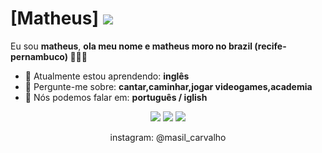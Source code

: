# [Matheus] <img src="https://media.tenor.com/w6ihDzAILIMAAAAi/anime-meme.gif" >

Eu sou <strong>matheus</strong>, <strong>ola meu nome e matheus moro no brazil (recife-pernambuco)  </strong> 👨🏻‍💻 

- 🚀 Atualmente estou aprendendo: <strong>inglês</strong> 
- 💬 Pergunte-me sobre: <strong>cantar,caminhar,jogar videogames,academia</strong>
- 📣 Nós podemos falar em: <strong>português / iglish</strong>

<div align="center">

  <a href="#" alt="Gmail">
    <img src="https://img.shields.io/badge/-Gmail-FF0000?style=flat-square&labelColor=FF0000&logo=gmail&logoColor=white&link=LINK-DO-SEU-EMAIL"/></a>

  <a href="#" alt="Linkedin">
    <img src="https://img.shields.io/badge/-Linkedin-0e76a8?style=flat-square&logo=Linkedin&logoColor=white&link=LINK-DO-SEU-LINKEDIN" /></a>

  <a href="#" alt="Instagram">
    <img src="https://img.shields.io/badge/-Instagram-DF0174?style=flat-square&labelColor=DF0174&logo=instagram&logoColor=white&link=LINK-DO-SEU-INSTAGRAM"/></a>

instagram: @masil_carvalho
